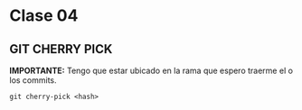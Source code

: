 # Clase 04

## GIT CHERRY PICK

**IMPORTANTE:** Tengo que estar ubicado en la rama que espero traerme el o los commits.

    git cherry-pick <hash>